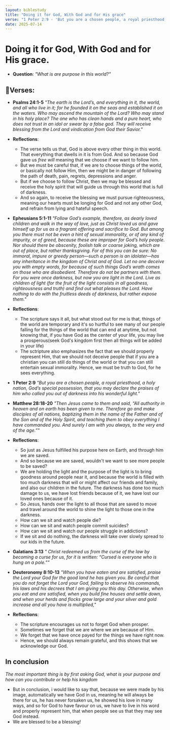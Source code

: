 ```yaml
---
layout: biblestudy
title: "Doing it for God, With God and for His grace"
verse: "1 Peter 2:9 - 'But you are a chosen people, a royal priesthood, a holy nation, God’s special possession, that you may declare the praises of him who called you out of darkness into his wonderful light.'"
date: 2025-07-14
---
```


# Doing it for God, With God and for His grace.
- **Question**: *"What is are purpose in this world?"*

## 📜Verses:
- **Psalms 24:1-5** *"The earth is the Lord’s, and everything in it, the world, and all who live in it; for he founded it on the seas and established it on the waters. Who may ascend the mountain of the Lord? Who may stand in his holy place? The one who has clean hands and a pure heart, who does not trust in an idol or swear by a false god. They will receive blessing from the Lord and vindication from God their Savior."*
- **Reflections**:
    - The verse tells us that, God is above every other thing in this world. That everything that dwells in it is from God. And so because God gave us *free will* meaning that we choose if we want to follow him.
    - But we must be careful that, if we are to choose things of the world, or basically not follow Him, then we might be in danger of following the path of death, pain, regrets, depressions and anger.
    - But if we choose to follow Christ, then we may be blessed and receive the holy spirit that will guide us through this world that is full of darkness.
    - And so again, to receive the blessing we must pursue righteousness, meaning our hearts must be longing for God and not any other God, and refrain from lying and hateful speech.  
- **Epheusians 5:1-11** *"Follow God’s example, therefore, as dearly loved children and walk in the way of love, just as Christ loved us and gave himself up for us as a fragrant offering and sacrifice to God. But among you there must not be even a hint of sexual immorality, or of any kind of impurity, or of greed, because these are improper for God’s holy people. Nor should there be obscenity, foolish talk or coarse joking, which are out of place, but rather thanksgiving. For of this you can be sure: No immoral, impure or greedy person—such a person is an idolater—has any inheritance in the kingdom of Christ and of God. Let no one deceive you with empty words, for because of such things God’s wrath comes on those who are disobedient. Therefore do not be partners with them. For you were once darkness, but now you are light in the Lord. Live as children of light (for the fruit of the light consists in all goodness, righteousness and truth) and find out what pleases the Lord. Have nothing to do with the fruitless deeds of darkness, but rather expose them."*
- **Reflections**:
    - The scripture says it all, but what stood out for me is that, things of the world are temporary and it's so hurtful to see many of our people falling for the things of the world that can end at anytime, but not knowing that, if you have God as the center of your life, you may live a prosperous(seek God's kingdom first then all things will be added in your life)
    - The sctripture also emphasizes the fact that we should properly represent Him, that we should not deceive people that if you are a christian you can still do things of the world or that you can still entertain sexual immorality. Hence, we must be truth to God, for he sees everything. 
- **1 Peter 2:9** *"But you are a chosen people, a royal priesthood, a holy nation, God’s special possession, that you may declare the praises of him who called you out of darkness into his wonderful light."*

- **Matthew 28:18-20** *"Then Jesus came to them and said, “All authority in heaven and on earth has been given to me. Therefore go and make disciples of all nations, baptizing them in the name of the Father and of the Son and of the Holy Spirit, and teaching them to obey everything I have commanded you. And surely I am with you always, to the very end of the age.”"*
- **Reflections**:
    - So just as Jesus fulfilled his purpose here on Earth, and through him we are saved.
    - And so because we are saved, wouldn't we want to see more people to be saved?
    - We are holding the light and the purpose of the light is to bring goodness around people near it, and because the world is filled with too much darkness that will or might affect our friends and family, and also our children in the future. The darkness has done too much damage to us, we have lost friends because of it, we have lost our loved ones because of it.
    - So Jesus, hands over the light to all those that are saved to move and travel around the world to shine the light to those one in the darkness.
    - How can we sit and watch people die? 
    - How can we sit and watch people commit suicides?
    - How can we sit and watch our people struggle in addictions?
    - If we sit and do nothing, the darkness will take over slowly spread to our kids in the future.
- **Galatians 3:13** *" Christ redeemed us from the curse of the law by becoming a curse for us, for it is written: “Cursed is everyone who is hung on a pole.”"*

- **Deuteronomy 8:10-13** *"When you have eaten and are satisfied, praise the Lord your God for the good land he has given you. Be careful that you do not forget the Lord your God, failing to observe his commands, his laws and his decrees that I am giving you this day. Otherwise, when you eat and are satisfied, when you build fine houses and settle down, and when your herds and flocks grow large and your silver and gold increase and all you have is multiplied,"*
- **Reflections**:
    - The scripture encourages us not to forget God when prosper.
    - Sometimes we forget that we are where we are because of Him.
    - We forget that we have once payed for the things we have right now.
    - Hence, we should always remain grateful, and this shows that we acknowledge our God.

## In conclusion
_The most important thing is by first asking God, what is your purpose and how can you contribute or help his kingdom_
- But in conclusion, i would like to say that, because we were made by his image, automatically we have God in us, meaning he will always be there for us, he has never forsaken us, he showed his love in many ways, and so for God to have favour on us, we have to live in his word and properly represent him, that when people see us that they may see God instead.
- We are blessed to be a blessing!

